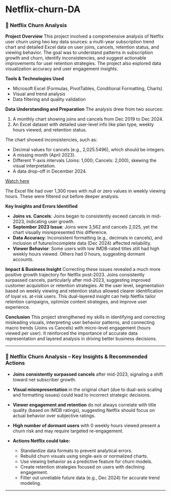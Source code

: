 # Netflix-churn-DA

### 📁 Netflix Churn Analysis

**Project Overview**
This project involved a comprehensive analysis of Netflix user churn using two key data sources: a multi-year subscription trend chart and detailed Excel data on user joins, cancels, retention status, and viewing behavior. The goal was to understand patterns in subscription growth and churn, identify inconsistencies, and suggest actionable improvements for user retention strategies. The project also explored data visualization accuracy and user engagement insights.

**Tools & Technologies Used**

* Microsoft Excel (Formulas, PivotTables, Conditional Formatting, Charts)
* Visual and trend analysis
* Data filtering and quality validation

**Data Understanding and Preparation**
The analysis drew from two sources:

1. A monthly chart showing joins and cancels from Dec 2019 to Dec 2024.
2. An Excel dataset with detailed user-level info like plan type, weekly hours viewed, and retention status.

The chart showed inconsistencies, such as:

* Decimal values for cancels (e.g., 2,025.5496), which should be integers.
* A missing month (April 2023).
* Different Y-axis intervals (Joins: 1,000; Cancels: 2,000), skewing the visual interpretation.
* A data drop-off in December 2024.

[Watch here](https://www.loom.com/share/9f433601085846379b1709fb9bda0b63?sid=cb1c0110-1057-486f-b097-3038e714d3a6)

The Excel file had over 1,300 rows with null or zero values in weekly viewing hours. These were filtered out before deeper analysis.

**Key Insights and Errors Identified**

* **Joins vs. Cancels**: Joins began to consistently exceed cancels in mid-2023, indicating user growth.
* **September 2023 Issue**: Joins were 3,562 and cancels 2,025, yet the chart visually misrepresented this difference.
* **Data Accuracy**: Inconsistent formatting (e.g., decimals in cancels), and inclusion of future/incomplete data (Dec 2024) affected reliability.
* **Viewer Behavior**: Some users with low IMDB-rated titles still had high weekly hours viewed. Others had 0 hours, suggesting dormant accounts.

**Impact & Business Insight**
Correcting these issues revealed a much more positive growth trajectory for Netflix post-2023. Joins consistently surpassed cancels, particularly after mid-2023, suggesting improved customer acquisition or retention strategies. At the user level, segmentation based on weekly viewing and retention status allowed clearer identification of loyal vs. at-risk users. This dual-layered insight can help Netflix tailor retention campaigns, optimize content strategies, and improve user experience.

**Conclusion**
This project strengthened my skills in identifying and correcting misleading visuals, interpreting user behavior patterns, and connecting macro trends (Joins vs Cancels) with micro-level engagement (hours viewed per user). It reinforced the importance of accurate data representation and layered analysis in driving better business decisions.

---

### 📅 Netflix Churn Analysis – Key Insights & Recommended Actions

* **Joins consistently surpassed cancels** after mid-2023, signaling a shift toward net subscriber growth.
* **Visual misrepresentation** in the original chart (due to dual-axis scaling and formatting issues) could lead to incorrect strategic decisions.
* **Viewer engagement and retention** do not always correlate with title quality (based on IMDB ratings), suggesting Netflix should focus on actual behavior over subjective ratings.
* **High number of dormant users** with 0 weekly hours viewed present a churn risk and may require targeted re-engagement.
* **Actions Netflix could take:**

  * Standardize data formats to prevent analytical errors.
  * Rebuild churn visuals using single-axis or normalized charts.
  * Use viewing behavior as a predictive feature for churn models.
  * Create retention strategies focused on users with declining engagement.
  * Filter out unreliable future data (e.g., Dec 2024) for accurate trend modeling.

---
